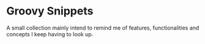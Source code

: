 # Groovy Snippets

A small collection mainly intend to remind me of features, functionalities and concepts I keep having to look up. 